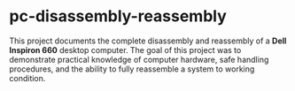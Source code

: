 # pc-disassembly-reassembly
This project documents the complete disassembly and reassembly of a **Dell Inspiron 660** desktop computer.   The goal of this project was to demonstrate practical knowledge of computer hardware, safe handling   procedures, and the ability to fully reassemble a system to working condition.  
